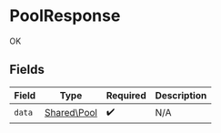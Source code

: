 # PoolResponse

OK


## Fields

| Field                                      | Type                                       | Required                                   | Description                                |
| ------------------------------------------ | ------------------------------------------ | ------------------------------------------ | ------------------------------------------ |
| `data`                                     | [Shared\Pool](../../Models/Shared/Pool.md) | :heavy_check_mark:                         | N/A                                        |